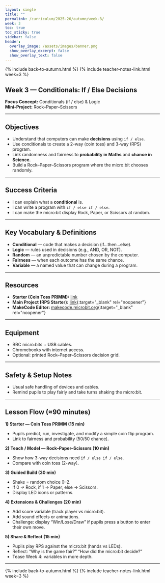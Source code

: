 ```yaml
---
layout: single
title: ""
permalink: /curriculum/2025-26/autumn/week-3/
week: 3
toc: true
toc_sticky: true
sidebar: false
header:
  overlay_image: /assets/images/banner.png
  show_overlay_excerpt: false
  show_overlay_text: false
---
```


{% include back-to-autumn.html %}
{% include teacher-notes-link.html week=3 %}

## Week 3 — Conditionals: If / Else Decisions  

**Focus Concept:** Conditionals (if / else) & Logic  
**Mini-Project:** Rock–Paper–Scissors  

---

## Objectives
- Understand that computers can make **decisions** using `if / else`.  
- Use conditionals to create a 2-way (coin toss) and 3-way (RPS) program.  
- Link randomness and fairness to **probability in Maths** and **chance in Science**.  
- Build a Rock–Paper–Scissors program where the micro:bit chooses randomly.  

---

## Success Criteria
- I can explain what a **conditional** is.  
- I can write a program with `if / else if / else`.  
- I can make the micro:bit display Rock, Paper, or Scissors at random.  

---

## Key Vocabulary & Definitions
- **Conditional** — code that makes a decision (if…then…else).  
- **Logic** — rules used in decisions (e.g., AND, OR, NOT).  
- **Random** — an unpredictable number chosen by the computer.  
- **Fairness** — when each outcome has the same chance.  
- **Variable** — a named value that can change during a program.  

---

## Resources
- **Starter (Coin Toss PRIMM):** [link](#)  
- **Main Project (RPS Starter):** [link](https://makecode.microbit.org/projects/rock-paper-scissors-v2){:target="_blank" rel="noopener"}  
- **MakeCode Editor:** [makecode.microbit.org](https://makecode.microbit.org){:target="_blank" rel="noopener"}  

---

## Equipment
- BBC micro:bits + USB cables.  
- Chromebooks with internet access.  
- Optional: printed Rock–Paper–Scissors decision grid.  

---

## Safety & Setup Notes
- Usual safe handling of devices and cables.  
- Remind pupils to play fairly and take turns shaking the micro:bit.  

---

## Lesson Flow (≈90 minutes)

**1) Starter — Coin Toss PRIMM (15 min)**  
- Pupils predict, run, investigate, and modify a simple coin flip program.  
- Link to fairness and probability (50/50 chance).  

**2) Teach / Model — Rock–Paper–Scissors (10 min)**  
- Show how 3-way decisions need `if / else if / else`.  
- Compare with coin toss (2-way).  

**3) Guided Build (30 min)**  
- Shake = random choice 0–2.  
- If 0 → Rock, if 1 → Paper, else → Scissors.  
- Display LED icons or patterns.  

**4) Extensions & Challenges (20 min)**  
- Add score variable (track player vs micro:bit).  
- Add sound effects or animations.  
- Challenge: display “Win/Lose/Draw” if pupils press a button to enter their own move.  

**5) Share & Reflect (15 min)**  
- Pupils play RPS against the micro:bit (hands vs LEDs).  
- Reflect: “Why is the game fair?” “How did the micro:bit decide?”  
- Tease Week 4: variables in more depth.  

---

{% include back-to-autumn.html %}
{% include teacher-notes-link.html week=3 %}
